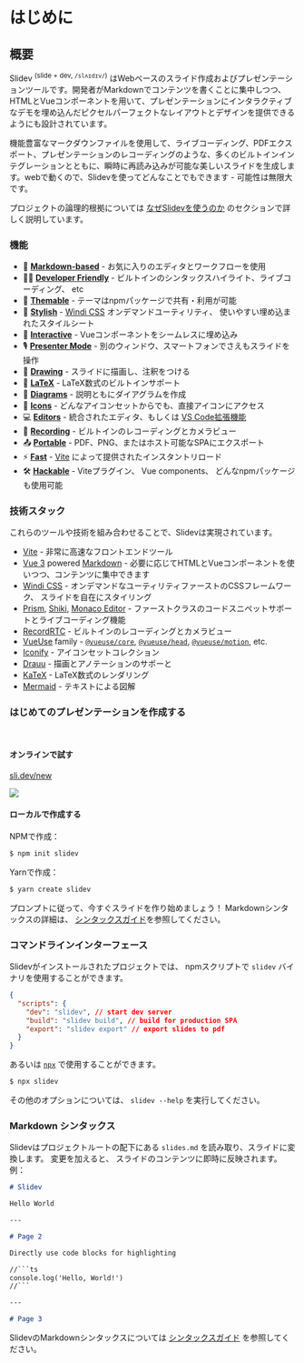 # はじめに

## 概要

Slidev <sup>(slide + dev, `/slʌɪdɪv/`)</sup> はWebベースのスライド作成およびプレゼンテーションツールです。開発者がMarkdownでコンテンツを書くことに集中しつつ、HTMLとVueコンポーネントを用いて、プレゼンテーションにインタラクティブなデモを埋め込んだピクセルパーフェクトなレイアウトとデザインを提供できるようにも設計されています。

機能豊富なマークダウンファイルを使用して、ライブコーディング、PDFエクスポート、プレゼンテーションのレコーディングのような、多くのビルトインインテグレーションとともに、瞬時に再読み込みが可能な美しいスライドを生成します。webで動くので、Slidevを使ってどんなことでもできます - 可能性は無限大です。

プロジェクトの論理的根拠については [なぜSlidevを使うのか](/guide/why) のセクションで詳しく説明しています。

### 機能

- 📝 [**Markdown-based**](/guide/syntax.html) - お気に入りのエディタとワークフローを使用
- 🧑‍💻 [**Developer Friendly**](/guide/syntax.html#code-blocks) - ビルトインのシンタックスハイライト、ライブコーディング、 etc
- 🎨 [**Themable**](/themes/gallery.html) - テーマはnpmパッケージで共有・利用が可能
- 🌈 [**Stylish**](/guide/syntax.html#embedded-styles) - [Windi CSS](https://windicss.org/) オンデマンドユーティリティ、 使いやすい埋め込まれたスタイルシート
- 🤹 [**Interactive**](/custom/directory-structure.html#components) - Vueコンポーネントをシームレスに埋め込み
- 🎙 [**Presenter Mode**](/guide/presenter-mode.html) - 別のウィンドウ、スマートフォンでさえもスライドを操作
- 🎨 [**Drawing**](/guide/drawing.html) - スライドに描画し、注釈をつける
- 🧮 [**LaTeX**](/guide/syntax.html#latex) - LaTeX数式のビルトインサポート
- 📰 [**Diagrams**](/guide/syntax.html#diagrams) - 説明ともにダイアグラムを作成 
- 🌟 [**Icons**](/guide/syntax.html#icons) - どんなアイコンセットからでも、直接アイコンにアクセス
- 💻 [**Editors**](/guide/editors.html) - 統合されたエディタ、もしくは [VS Code拡張機能](https://github.com/slidevjs/slidev-vscode)
- 🎥 [**Recording**](/guide/recording.html) - ビルトインのレコーディングとカメラビュー
- 📤 [**Portable**](/guide/exporting.html) - PDF、PNG、またはホスト可能なSPAにエクスポート
- ⚡️ [**Fast**](https://vitejs.dev) - [Vite](https://vitejs.dev) によって提供されたインスタントリロード
- 🛠 [**Hackable**](/custom/config-vite.html) - Viteプラグイン、 Vue components、 どんなnpmパッケージも使用可能

### 技術スタック

これらのツールや技術を組み合わせることで、Slidevは実現されています。

- [Vite](https://vitejs.dev) - 非常に高速なフロントエンドツール
- [Vue 3](https://v3.vuejs.org/) powered [Markdown](https://daringfireball.net/projects/markdown/syntax) - 必要に応じてHTMLとVueコンポーネントを使いつつ、コンテンツに集中できます
- [Windi CSS](https://github.com/windicss/windicss) - オンデマンドなユーティリティファーストのCSSフレームワーク、 スライドを自在にスタイリング
- [Prism](https://github.com/PrismJS/prism), [Shiki](https://github.com/shikijs/shiki), [Monaco Editor](https://github.com/Microsoft/monaco-editor) - ファーストクラスのコードスニペットサポートとライブコーディング機能
- [RecordRTC](https://recordrtc.org) - ビルトインのレコーディングとカメラビュー
- [VueUse](https://vueuse.org) family -  [`@vueuse/core`](https://github.com/vueuse/vueuse), [`@vueuse/head`](https://github.com/vueuse/head), [`@vueuse/motion`](https://github.com/vueuse/motion), etc.
- [Iconify](https://iconify.design/) - アイコンセットコレクション
- [Drauu](https://github.com/antfu/drauu) - 描画とアノテーションのサポーと
- [KaTeX](https://katex.org/) - LaTeX数式のレンダリング
- [Mermaid](https://mermaid-js.github.io/mermaid) - テキストによる図解

### はじめてのプレゼンテーションを作成する

<br>

#### オンラインで試す

[sli.dev/new](https://sli.dev/new)

[![](https://developer.stackblitz.com/img/open_in_stackblitz.svg)](https://sli.dev/new)

#### ローカルで作成する

NPMで作成：

```bash
$ npm init slidev
```

Yarnで作成：

```bash
$ yarn create slidev
```

プロンプトに従って、今すぐスライドを作り始めましょう！ Markdownシンタックスの詳細は、 [シンタックスガイド](/guide/syntax)を参照してください。

### コマンドラインインターフェース

Slidevがインストールされたプロジェクトでは、 npmスクリプトで `slidev` バイナリを使用することができます。

```json
{
  "scripts": {
    "dev": "slidev", // start dev server
    "build": "slidev build", // build for production SPA
    "export": "slidev export" // export slides to pdf
  }
}
```

あるいは [`npx`](https://www.npmjs.com/package/npx) で使用することができます。

```bash
$ npx slidev
```

その他のオプションについては、 `slidev --help` を実行してください。

### Markdown シンタックス

Slidevはプロジェクトルートの配下にある `slides.md` を読み取り、スライドに変換します。 変更を加えると、 スライドのコンテンツに即時に反映されます。 例：

~~~md
# Slidev

Hello World

---

# Page 2

Directly use code blocks for highlighting

//```ts
console.log('Hello, World!')
//```

---

# Page 3
~~~

SlidevのMarkdownシンタックスについては [シンタックスガイド](/guide/syntax) を参照してください。

